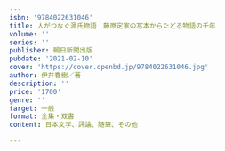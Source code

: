 ```yaml
---
isbn: '9784022631046'
title: 人がつなぐ源氏物語　藤原定家の写本からたどる物語の千年
volume: ''
series: ''
publisher: 朝日新聞出版
pubdate: '2021-02-10'
cover: 'https://cover.openbd.jp/9784022631046.jpg'
author: 伊井春樹／著
description: ''
price: '1700'
genre: ''
target: 一般
format: 全集・双書
content: 日本文学、評論、随筆、その他

---
```


